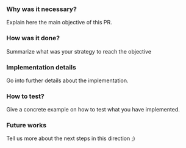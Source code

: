 ### Why was it necessary?

Explain here the main objective of this PR.

### How was it done?

Summarize what was your strategy to reach the objective

### Implementation details

Go into further details about the implementation.


### How to test?

Give a concrete example on how to test what you have implemented.

### Future works

Tell us more about the next steps in this direction ;)
